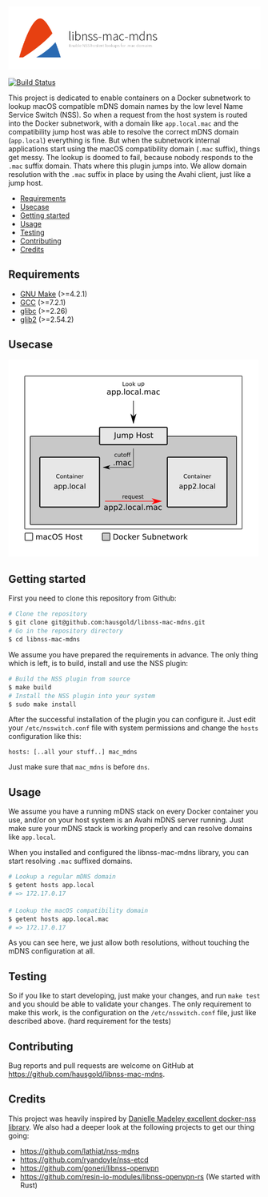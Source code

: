 ![libnss-mac-mdns](doc/assets/project.png)

[![Build Status](https://travis-ci.org/hausgold/libnss-mac-mdns.svg?branch=master)](https://travis-ci.org/hausgold/libnss-mac-mdns)

This project is dedicated to enable containers on a Docker subnetwork to lookup
macOS compatible mDNS domain names by the low level Name Service Switch (NSS).
So when a request from the host system is routed into the Docker subnetwork,
with a domain like `app.local.mac` and the compatibility jump host was able to
resolve the correct mDNS domain (`app.local`) everything is fine. But when the
subnetwork internal applications start using the macOS compatibility domain
(`.mac` suffix), things get messy. The lookup is doomed to fail, because nobody
responds to the `.mac` suffix domain. Thats where this plugin jumps into. We
allow domain resolution with the `.mac` suffix in place by using the Avahi
client, just like a jump host.

- [Requirements](#requirements)
- [Usecase](#usecase)
- [Getting started](#getting-started)
- [Usage](#usage)
- [Testing](#testing)
- [Contributing](#contributing)
- [Credits](#credits)

## Requirements

* [GNU Make](https://www.gnu.org/software/make/) (>=4.2.1)
* [GCC](http://gcc.gnu.org/) (>=7.2.1)
* [glibc](http://www.gnu.org/software/libc) (>=2.26)
* [glib2](https://wiki.gnome.org/Projects/GLib) (>=2.54.2)

## Usecase

![libnss-mac-mdns](doc/assets/usecase.png)

## Getting started

First you need to clone this repository from Github:

```bash
# Clone the repository
$ git clone git@github.com:hausgold/libnss-mac-mdns.git
# Go in the repository directory
$ cd libnss-mac-mdns
```

We assume you have prepared the requirements in advance. The only thing
which is left, is to build, install and use the NSS plugin:

```bash
# Build the NSS plugin from source
$ make build
# Install the NSS plugin into your system
$ sudo make install
```

After the successful installation of the plugin you can configure it. Just edit
your `/etc/nsswitch.conf` file with system permissions and change the `hosts`
configuration like this:

```
hosts: [..all your stuff..] mac_mdns
```

Just make sure that `mac_mdns` is before `dns`.

## Usage

We assume you have a running mDNS stack on every Docker container you use,
and/or on your host system is an Avahi mDNS server running.  Just make sure
your mDNS stack is working properly and can resolve domains like `app.local`.

When you installed and configured the libnss-mac-mdns library, you can start
resolving `.mac` suffixed domains.

```bash
# Lookup a regular mDNS domain
$ getent hosts app.local
# => 172.17.0.17

# Lookup the macOS compatibility domain
$ getent hosts app.local.mac
# => 172.17.0.17
```

As you can see here, we just allow both resolutions, without touching the mDNS
configuration at all.

## Testing

So if you like to start developing, just make your changes, and run `make test`
and you should be able to validate your changes.  The only requirement to make
this work, is the configuration on the `/etc/nsswitch.conf` file, just like
described above. (hard requirement for the tests)

## Contributing

Bug reports and pull requests are welcome on GitHub at
https://github.com/hausgold/libnss-mac-mdns.

## Credits

This project was heavily inspired by [Danielle Madeley excellent docker-nss
library](https://github.com/danni/docker-nss).  We also had a deeper look at
the following projects to get our thing going:

* https://github.com/lathiat/nss-mdns
* https://github.com/ryandoyle/nss-etcd
* https://github.com/goneri/libnss-openvpn
* https://github.com/resin-io-modules/libnss-openvpn-rs (We started with Rust)
